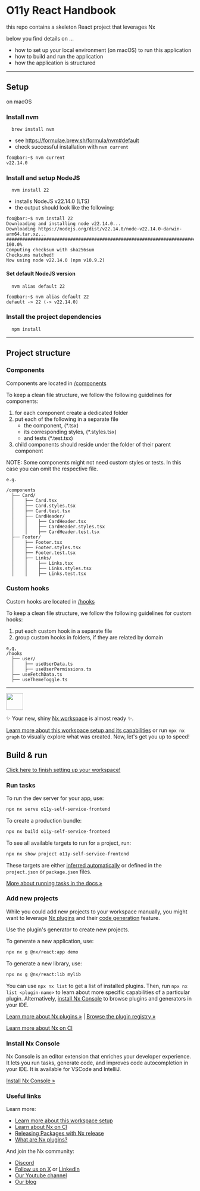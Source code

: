 # O11y React Handbook

this repo contains a skeleton React project that leverages Nx

below you find details on ...
- how to set up your local environment (on macOS) to run this application
- how to build and run the application
- how the application is structured

---

## Setup

on macOS
### Install nvm
```shell
  brew install nvm
```
- see https://formulae.brew.sh/formula/nvm#default
- check successful installation with `nvm current`

```console
foo@bar:~$ nvm current
v22.14.0
```   


### Install and setup NodeJS
```shell
  nvm install 22
```
- installs NodeJS v22.14.0 (LTS)
- the output should look like the following:

```console
foo@bar:~$ nvm install 22
Downloading and installing node v22.14.0...
Downloading https://nodejs.org/dist/v22.14.0/node-v22.14.0-darwin-arm64.tar.xz...
############################################################################# 100.0%
Computing checksum with sha256sum
Checksums matched!
Now using node v22.14.0 (npm v10.9.2)
```

#### Set default NodeJS version

```shell
  nvm alias default 22
```

```console
foo@bar:~$ nvm alias default 22
default -> 22 (-> v22.14.0)
```

### Install the project dependencies

```shell
  npm install
```
---

## Project structure

### Components

Components are located in [/components](./apps/o11y-self-service-frontend/app/components)

To keep a clean file structure, we follow the following guidelines for components:
1. for each component create a dedicated folder
2. put each of the following in a separate file
   - the component, (*.tsx)
   - its corresponding styles, (*.styles.tsx)
   - and tests (*.test.tsx)
3. child components should reside under the folder of their parent component

NOTE: Some components might not need custom styles or tests. In this case you can omit the respective file.

```text
e.g.

/components
  ├── Card/
  │    ├── Card.tsx
  │    ├── Card.styles.tsx
  │    ├── Card.test.tsx
  │    ├── CardHeader/
  │    │    ├── CardHeader.tsx
  │    │    ├── CardHeader.styles.tsx
  │    │    ├── CardHeader.test.tsx
  ├── Footer/
  │    ├── Footer.tsx
  │    ├── Footer.styles.tsx
  │    ├── Footer.test.tsx
  │    ├── Links/
  │    │    ├── Links.tsx
  │    │    ├── Links.styles.tsx
  │    │    ├── Links.test.tsx
```

### Custom hooks

Custom hooks are located in [/hooks](./apps/o11y-self-service-frontend/app/hooks)

To keep a clean file structure, we follow the following guidelines for custom hooks:
1. put each custom hook in a separate file
2. group custom hooks in folders, if they are related by domain

```text
e,g,
/hooks
  ├── user/
  │    ├── useUserData.ts
  │    ├── useUserPermissions.ts
  ├── useFetchData.ts
  ├── useThemeToggle.ts
```




---

<a alt="Nx logo" href="https://nx.dev" target="_blank" rel="noreferrer"><img src="https://raw.githubusercontent.com/nrwl/nx/master/images/nx-logo.png" width="45"></a>

✨ Your new, shiny [Nx workspace](https://nx.dev) is almost ready ✨.

[Learn more about this workspace setup and its capabilities](https://nx.dev/getting-started/tutorials/react-monorepo-tutorial?utm_source=nx_project&amp;utm_medium=readme&amp;utm_campaign=nx_projects) or run `npx nx graph` to visually explore what was created. Now, let's get you up to speed!

## Build & run

[Click here to finish setting up your workspace!](https://cloud.nx.app/connect/SEtQLIjZw5)


### Run tasks

To run the dev server for your app, use:

```sh
npx nx serve o11y-self-service-frontend
```

To create a production bundle:

```sh
npx nx build o11y-self-service-frontend
```

To see all available targets to run for a project, run:

```sh
npx nx show project o11y-self-service-frontend
```

These targets are either [inferred automatically](https://nx.dev/concepts/inferred-tasks?utm_source=nx_project&utm_medium=readme&utm_campaign=nx_projects) or defined in the `project.json` or `package.json` files.

[More about running tasks in the docs &raquo;](https://nx.dev/features/run-tasks?utm_source=nx_project&utm_medium=readme&utm_campaign=nx_projects)

### Add new projects

While you could add new projects to your workspace manually, you might want to leverage [Nx plugins](https://nx.dev/concepts/nx-plugins?utm_source=nx_project&utm_medium=readme&utm_campaign=nx_projects) and their [code generation](https://nx.dev/features/generate-code?utm_source=nx_project&utm_medium=readme&utm_campaign=nx_projects) feature.

Use the plugin's generator to create new projects.

To generate a new application, use:

```sh
npx nx g @nx/react:app demo
```

To generate a new library, use:

```sh
npx nx g @nx/react:lib mylib
```

You can use `npx nx list` to get a list of installed plugins. Then, run `npx nx list <plugin-name>` to learn about more specific capabilities of a particular plugin. Alternatively, [install Nx Console](https://nx.dev/getting-started/editor-setup?utm_source=nx_project&utm_medium=readme&utm_campaign=nx_projects) to browse plugins and generators in your IDE.

[Learn more about Nx plugins &raquo;](https://nx.dev/concepts/nx-plugins?utm_source=nx_project&utm_medium=readme&utm_campaign=nx_projects) | [Browse the plugin registry &raquo;](https://nx.dev/plugin-registry?utm_source=nx_project&utm_medium=readme&utm_campaign=nx_projects)


[Learn more about Nx on CI](https://nx.dev/ci/intro/ci-with-nx#ready-get-started-with-your-provider?utm_source=nx_project&utm_medium=readme&utm_campaign=nx_projects)

### Install Nx Console

Nx Console is an editor extension that enriches your developer experience. It lets you run tasks, generate code, and improves code autocompletion in your IDE. It is available for VSCode and IntelliJ.

[Install Nx Console &raquo;](https://nx.dev/getting-started/editor-setup?utm_source=nx_project&utm_medium=readme&utm_campaign=nx_projects)

### Useful links

Learn more:

- [Learn more about this workspace setup](https://nx.dev/getting-started/tutorials/react-monorepo-tutorial?utm_source=nx_project&amp;utm_medium=readme&amp;utm_campaign=nx_projects)
- [Learn about Nx on CI](https://nx.dev/ci/intro/ci-with-nx?utm_source=nx_project&utm_medium=readme&utm_campaign=nx_projects)
- [Releasing Packages with Nx release](https://nx.dev/features/manage-releases?utm_source=nx_project&utm_medium=readme&utm_campaign=nx_projects)
- [What are Nx plugins?](https://nx.dev/concepts/nx-plugins?utm_source=nx_project&utm_medium=readme&utm_campaign=nx_projects)

And join the Nx community:
- [Discord](https://go.nx.dev/community)
- [Follow us on X](https://twitter.com/nxdevtools) or [LinkedIn](https://www.linkedin.com/company/nrwl)
- [Our Youtube channel](https://www.youtube.com/@nxdevtools)
- [Our blog](https://nx.dev/blog?utm_source=nx_project&utm_medium=readme&utm_campaign=nx_projects)
